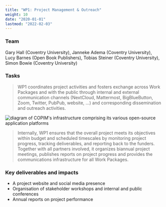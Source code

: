 ```yaml
---
title: "WP1: Project Management & Outreach"
weight: 10
date: "2020-01-01"
lastmod: "2022-02-03"
---
```


### Team

Gary Hall (Coventry University), Janneke Adema (Coventry University), Lucy Barnes (Open Book Publishers), Tobias Steiner (Coventry University), Simon Bowie (Coventry University)    


### Tasks

> WP1 coordinates project activities and fosters exchange across Work Packages and with the public through internal and external communication channels (NextCloud, Mattermost, BigBlueButton, Zoom, Twitter, PubPub, website, …) and corresponding dissemination and outreach activities.

![diagram of COPIM's infrastructure comprising its various open-source application platforms](/images/copim-infrastructure-platform-overview.jpg)

> Internally, WP1 ensures that the overall project meets its objectives within budget and scheduled timescales by monitoring project progress, tracking deliverables, and reporting back to the funders. Together with all partners involved, it organizes biannual project meetings, publishes reports on project progress and provides the communications infrastructure for all Work Packages.

### Key deliverables and impacts

* A project website and social media presence
* Organisation of stakeholder workshops and internal and public conferences
* Annual reports on project performance
